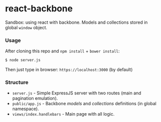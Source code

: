 # react-backbone
Sandbox: using react with backbone. Models and collections stored in global `window` object.

### Usage
After cloning this repo and `npm install` + `bower install`:

```bash
$ node server.js
```

Then just type in browser: `https://localhost:3000` (by default)

### Structure

- `server.js` - Simple ExpressJS server with two routes (main and pagination emulation).
- `public/app.js` - Backbone _models_ and _collections_ definitions (in global namespace).
- `views/index.handlebars` - Main page with all logic.
